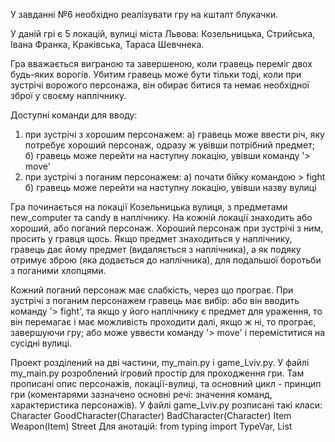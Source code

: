У завданні №6 необхідно реалізувати гру на кшталт блукачки.

У даній грі є 5 локацій, вулиці міста Львова: Козельницька, Стрийська, Івана Франка, Краківська, Тараса Шевчнека.

Гра вважається виграною та завершеною, коли гравець переміг двох будь-яких ворогів.
Убитим гравець може бути тільки тоді, коли при зустрічі ворожого персонажа, він обирає битися та немає необхідної зброї у своєму наплічнику.

Доступні команди для вводу:
  1. при зустрічі з хорошим персонажем:
    а) гравець може ввести річ, яку потребує хороший персонаж, одразу ж увівши потрібний предмет;
    б) гравець може перейти на наступну локацію, увівши команду '> move'
  2. при зустрічі з поганим персонажем:
    а) почати бійку командою > fight
    б) гравець може перейти на наступну локацію, увівши назву вулиці

Гра починається на локації Козельницька вулиця, з предметами new_computer та candy в наплічнику.
На кожній локації знаходить або хороший, або поганий персонаж. Хороший персонаж при зустрічі з ним, просить у гравця щось.
Якщо предмет знаходиться у наплічнику, гравець дає йому предмет (видаляється з наплічника), а як подяку отримує зброю (яка додається до наплічника), для подальшої боротьби з поганими хлопцями.

Кожний поганий персонаж має слабкість, через що програє.
При зустрічі з поганим персонажем гравець має вибір: або він вводить команду '> fight', та якщо у його наплічнику є предмет для ураження, то він перемагає і має можливість проходити далі, якщо ж ні, то програє, завершуючи гру; або може уввести команду '> move' і переміститися на сусідні вулиці.

Проект розділений на дві частини, my_main.py i game_Lviv.py.
    У файлі my_main.py розроблений ігровий простір для проходження гри. Там прописані опис персонажів, локації-вулиці, та основний цикл - принцип гри                    (коментарями зазначено основні речі: значення команд, характеристика персонажів).
    У файлі game_Lviv.py розписані такі класи:
      Character
      GoodCharacter(Character)
      BadCharacter(Character)
      Item
      Weapon(Item)
      Street
     Для анотацій:
         from typing import TypeVar, List
